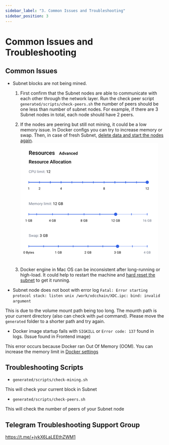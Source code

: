 ```yaml
---
sidebar_label: "3. Common Issues and Troubleshooting"
sidebar_position: 3
---
```


# Common Issues and Troubleshooting

## Common Issues 
  - Subnet blocks are not being mined.
    1. First confirm that the Subnet nodes are able to communicate with each other through the network layer. Run the check peer script `generated/scripts/check-peers.sh` the number of peers should be one less than number of subnet nodes. For example, if there are 3 Subnet nodes in total, each node should have 2 peers.

    2. If the nodes are peering but still not mining, it could be a low memory issue. In Docker configs you can try to increase memory or swap. Then, in case of fresh Subnet, [delete data and start the nodes again](./1_launch_subnet.md/#deleting-subnet). ![Docker Memory Config](./img/docker_mem.png)

    3. Docker engine in Mac OS can be inconsistent after long-running or high-load. It could help to restart the machine and [hard reset the subnet](./1_launch_subnet.md#deleting-subnet ) to get it running.

  - Subnet node does not boot with error log `Fatal: Error starting protocol stack: listen unix /work/xdcchain/XDC.ipc: bind: invalid argument`

  This is due to the volume mount path being too long. The mounth path is your current directory (also can check with `pwd` command). Please move the `generated` folder to a shorter path and try again.

  - Docker image startup fails with `SIGKILL` or `Error code: 137` found in logs. (Issue found in Frontend image)

  This error occurs because Docker ran Out Of Memory (OOM). You can increase the memory limit in [Docker settings](https://docs.docker.com/desktop/settings/mac/#:~:text=lower%20the%20number.-,Memory,-.%20By%20default%2C%20Docker)

   


## Troubleshooting Scripts
  - `generated/scripts/check-mining.sh`

  This will check your current block in Subnet

  - `generated/scripts/check-peers.sh`
  
  This will check the number of peers of your Subnet node


## Telegram Troubleshooting Support Group
  https://t.me/+jvkX6LaLEEthZWM1